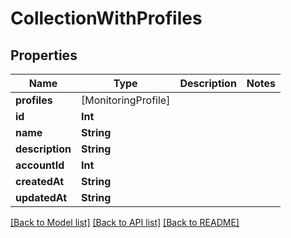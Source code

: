 # CollectionWithProfiles

## Properties
Name | Type | Description | Notes
------------ | ------------- | ------------- | -------------
**profiles** | [MonitoringProfile] |  | 
**id** | **Int** |  | 
**name** | **String** |  | 
**description** | **String** |  | 
**accountId** | **Int** |  | 
**createdAt** | **String** |  | 
**updatedAt** | **String** |  | 

[[Back to Model list]](../README.md#documentation-for-models) [[Back to API list]](../README.md#documentation-for-api-endpoints) [[Back to README]](../README.md)


